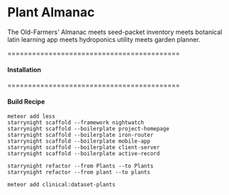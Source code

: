 Plant Almanac
===========================================

The Old-Farmers' Almanac meets seed-packet inventory meets botanical latin learning app meets hydroponics utility meets garden planner.  


==========================================
#### Installation



==========================================
#### Build Recipe  

````
meteor add less
starrynight scaffold --framework nightwatch
starrynight scaffold --boilerplate project-homepage
starrynight scaffold --boilerplate iron-router
starrynight scaffold --boilerplate mobile-app
starrynight scaffold --boilerplate client-server
starrynight scaffold --boilerplate active-record

starrynight refactor --from Plants --to Plants
starrynight refactor --from plant --to plants

meteor add clinical:dataset-plants
````
